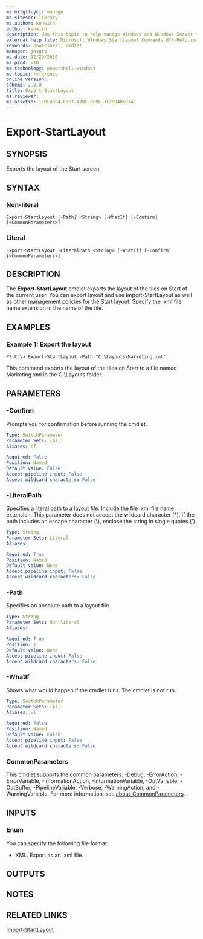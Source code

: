 ```yaml
---
ms.mktglfcycl: manage
ms.sitesec: library
ms.author: kenwith
author: kenwith
description: Use this topic to help manage Windows and Windows Server technologies with Windows PowerShell.
external help file: Microsoft.Windows.StartLayout.Commands.dll-Help.xml
keywords: powershell, cmdlet
manager: jasgro
ms.date: 12/20/2016
ms.prod: w10
ms.technology: powershell-windows
ms.topic: reference
online version: 
schema: 2.0.0
title: Export-StartLayout
ms.reviewer:
ms.assetid: 1EDF4694-C3D7-47BC-BF8E-3F2BB485D7A1
---
```


# Export-StartLayout

## SYNOPSIS
Exports the layout of the Start screen.

## SYNTAX

### Non-literal
```
Export-StartLayout [-Path] <String> [-WhatIf] [-Confirm] [<CommonParameters>]
```

### Literal
```
Export-StartLayout -LiteralPath <String> [-WhatIf] [-Confirm] [<CommonParameters>]
```

## DESCRIPTION
The **Export-StartLayout** cmdlet exports the layout of the tiles on Start of the current user.
You can export layout and use Import-StartLayout as well as other management policies for the Start layout.
Specify the .xml file name extension in the name of the file.

## EXAMPLES

### Example 1: Export the layout
```
PS C:\> Export-StartLayout -Path "C:\Layouts\Marketing.xml"
```

This command exports the layout of the tiles on Start to a file named Marketing.xml in the C:\Layouts folder.

## PARAMETERS

### -Confirm
Prompts you for confirmation before running the cmdlet.

```yaml
Type: SwitchParameter
Parameter Sets: (All)
Aliases: cf

Required: False
Position: Named
Default value: False
Accept pipeline input: False
Accept wildcard characters: False
```

### -LiteralPath
Specifies a literal path to a layout file.
Include the file .xml file name extension.
This parameter does not accept the wildcard character (*).
If the path includes an escape character (\\), enclose the string in single quotes (').

```yaml
Type: String
Parameter Sets: Literal
Aliases: 

Required: True
Position: Named
Default value: None
Accept pipeline input: False
Accept wildcard characters: False
```

### -Path
Specifies an absolute path to a layout file.

```yaml
Type: String
Parameter Sets: Non-literal
Aliases: 

Required: True
Position: 1
Default value: None
Accept pipeline input: False
Accept wildcard characters: False
```

### -WhatIf
Shows what would happen if the cmdlet runs.
The cmdlet is not run.

```yaml
Type: SwitchParameter
Parameter Sets: (All)
Aliases: wi

Required: False
Position: Named
Default value: False
Accept pipeline input: False
Accept wildcard characters: False
```

### CommonParameters
This cmdlet supports the common parameters: -Debug, -ErrorAction, -ErrorVariable, -InformationAction, -InformationVariable, -OutVariable, -OutBuffer, -PipelineVariable, -Verbose, -WarningAction, and -WarningVariable. For more information, see [about_CommonParameters](http://go.microsoft.com/fwlink/?LinkID=113216).

## INPUTS

### Enum
You can specify the following file format: 

- XML.
Export as an .xml file.

## OUTPUTS

## NOTES

## RELATED LINKS

[Import-StartLayout](./Import-StartLayout.md)

